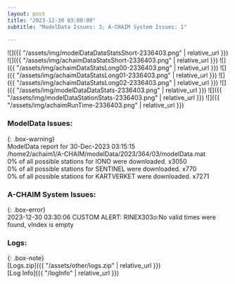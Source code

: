 ```yaml
---
layout: post
title: "2023-12-30 03:00:00"
subtitle: "ModelData Issues: 3; A-CHAIM System Issues: 1"

---
```


![]({{ "/assets/img/modelDataDataStatsShort-2336403.png" | relative_url }})
![]({{ "/assets/img/achaimDataStatsShort-2336403.png" | relative_url }})
![]({{ "/assets/img/achaimDataStatsLong00-2336403.png" | relative_url }})
![]({{ "/assets/img/achaimDataStatsLong01-2336403.png" | relative_url }})
![]({{ "/assets/img/achaimDataStatsLong02-2336403.png" | relative_url }})
![]({{ "/assets/img/modelDataDataStats-2336403.png" | relative_url }})
![]({{ "/assets/img/modelDataStationStats-2336403.png" | relative_url }})
![]({{ "/assets/img/achaimRunTime-2336403.png" | relative_url }})


### ModelData Issues:  
  
{: .box-warning}  
 ModelData report for 30-Dec-2023 03:15:15   
 /home2/achaim1/A-CHAIM/modelData/2023/364/03/modelData.mat   
 0% of all possible stations for IONO were downloaded. x3050   
 0% of all possible stations for SENTINEL were downloaded. x770   
 0% of all possible stations for KARTVERKET were downloaded. x7271   
  
### A-CHAIM System Issues:  
  
{: .box-error}  
2023-12-30 03:30:06 CUSTOM ALERT: RINEX303o:No valid times were found, vIndex is empty  

### Logs:  
  
{: .box-note}  
[Logs.zip]({{ "/assets/other/logs.zip" | relative_url }})  
[Log Info]({{ "/logInfo" | relative_url }})  
